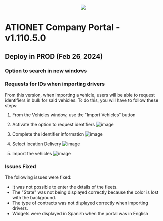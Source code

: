 <p align="center">
  <img src="https://github.com/Ationet/ationetdocs/raw/master/Content/Images/ATIOnetLogo_250x70.png" />
</p>

# ATIONET Company Portal - v1.110.5.0

## Deploy in PROD (Feb 26, 2024)



### Option to search in new windows

### Requests for IDs when importing drivers
From this version, when importing a vehicle, users will be able to request identifiers in bulk for said vehicles.
To do this, you will have to follow these steps:

1. From the Vehicles window, use the "Import Vehicles" button
2. Activate the option to request identifiers
![image](https://github.com/user-attachments/assets/003648d7-55ab-430c-bc59-9b8d488e9b45)

4. Complete the identifier information
![image](https://github.com/user-attachments/assets/c0c28a87-0125-4c48-a494-62e2f98dabcf)

5. Select location Delivery
![image](https://github.com/user-attachments/assets/fc19c220-b4fe-4019-8376-9840d7fd3fad)

6. Import the vehicles
![image](https://github.com/user-attachments/assets/62990a16-225c-4cc1-90cd-cc1013acbbe3)

### Issues Fixed
The following issues were fixed:
- It was not possible to enter the details of the fleets.
- The "State" was not being displayed correctly because the color is lost with the background.
- The type of contracts was not displayed correctly when importing drivers.
- Widgets were displayed in Spanish when the portal was in English
